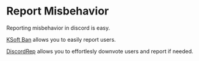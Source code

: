 # Report Misbehavior
Reporting misbehavior in discord is easy.

[KSoft Ban](https://bans.ksoft.si/user/754369476530667550/) allows you to easily report users.

[DiscordRep](https://discordrep.com/u/754369476530667550) allows you to effortlesly downvote users and report if needed.
